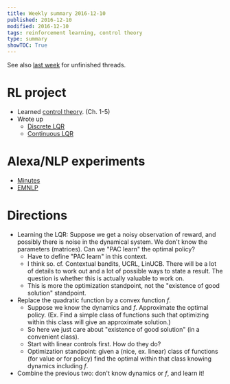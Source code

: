 ```yaml
---
title: Weekly summary 2016-12-10
published: 2016-12-10
modified: 2016-12-10
tags: reinforcement learning, control theory
type: summary
showTOC: True
---
```


See also [last week](2016-12-03.html) for unfinished threads.

# RL project

* Learned [control theory](../tcs/machine_learning/reinforcement_learning/control_theory.html). (Ch. 1-5)
* Wrote up 
	* [Discrete LQR](https://onedrive.live.com/view.aspx?cid=5f18ce7c7533d083&id=documents&resid=5F18CE7C7533D083%21465&app=OneNote&authkey=!ADwaKCUz_Q1nRSM&&wd=target%28%2F%2FResearch.one%7C3dc2fa9e-847a-4ff2-ba10-094a253311df%2FLinear%20quadratic%20regulator%7Cd61f5b02-9dac-4a89-b019-11c61dc2baa2%2F%29)
	* [Continuous LQR](../tcs/machine_learning/reinforcement_learning/lqr.html)
	
# Alexa/NLP experiments

* [Minutes](https://workflowy.com/#/ca56745b6f0e)
* [EMNLP](../tcs/machine_learning/nlp/emnlp.html)

# Directions

* Learning the LQR: Suppose we get a noisy observation of reward, and possibly there is noise in the dynamical system. We don't know the parameters (matrices). Can we "PAC learn" the optimal policy?
	* Have to define "PAC learn" in this context.
	* I think so. cf. Contextual bandits, UCRL, LinUCB. There will be a lot of details to work out and a lot of possible ways to state a result. The question is whether this is actually valuable to work on.
	* This is more the optimization standpoint, not the "existence of good solution" standpoint.
* Replace the quadratic function by a convex function $f$.
	* Suppose we know the dynamics and $f$. Approximate the optimal policy. (Ex. Find a simple class of functions such that optimizing within this class will give an approximate solution.)
	* So here we just care about "existence of good solution" (in a convenient class).
	* Start with linear controls first. How do they do?
	* Optimization standpoint: given a (nice, ex. linear) class of functions (for value or for policy) find the optimal within that class knowing dynamics including $f$.
* Combine the previous two: don't know dynamics or $f$, and learn it!
